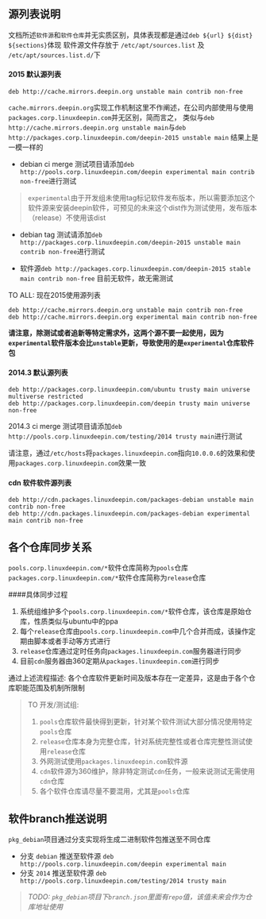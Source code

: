 <!--Meta
category:系统开发
title:源列表测试说明
DO NOT Delete Meta Above -->

## 源列表说明
文档所述`软件源`和`软件仓库`并无实质区别，具体表现都是通过`deb ${url} ${dist} ${sections}`体现
软件源文件存放于 `/etc/apt/sources.list` 及 `/etc/apt/sources.list.d/`下
#### 2015 默认源列表
```
deb http://cache.mirrors.deepin.org unstable main contrib non-free
```
`cache.mirrors.deepin.org`实现工作机制这里不作阐述，在公司内部使用与使用`packages.corp.linuxdeepin.com`并无区别，简而言之， 类似与`deb http://cache.mirrors.deepin.org unstable main`与`deb http://packages.corp.linuxdeepin.com/deepin-2015 unstable main` 结果上是一模一样的

* debian ci merge 测试项目请添加` deb http://pools.corp.linuxdeepin.com/deepin experimental main contrib non-free `进行测试
> `experimental`由于开发组未使用tag标记软件发布版本，所以需要添加这个软件源来安装deepin软件，可预见的未来这个dist作为测试使用，发布版本（release）不使用该dist

* debian tag 测试请添加` deb http://packages.corp.linuxdeepin.com/deepin-2015 unstable main contrib non-free `进行测试

* 软件源` deb http://packages.corp.linuxdeepin.com/deepin-2015 stable main contrib non-free ` 目前无软件，故无需测试

TO ALL:
现在2015使用源列表
```
deb http://cache.mirrors.deepin.org unstable main contrib non-free
deb http://cache.mirrors.deepin.org experimental main contrib non-free
```
 

**请注意，除测试或者追新等特定需求外，这两个源不要一起使用，因为`experimental`软件版本会比`unstable`更新，导致使用的是`experimental`仓库软件包**

#### 2014.3 默认源列表

```
deb http://packages.corp.linuxdeepin.com/ubuntu trusty main universe multiverse restricted
deb http://packages.corp.linuxdeepin.com/deepin trusty main universe non-free
```
2014.3 ci merge 测试项目请添加` deb http://pools.corp.linuxdeepin.com/testing/2014 trusty main `进行测试

请注意，通过`/etc/hosts`将`packages.linuxdeepin.com`指向`10.0.0.6`的效果和使用`packages.corp.linuxdeepin.com`效果一致

#### cdn 软件软件源列表
```
deb http://cdn.packages.linuxdeepin.com/packages-debian unstable main contrib non-free
deb http://cdn.packages.linuxdeepin.com/packages-debian experimental main contrib non-free
```

## 各个仓库同步关系
`pools.corp.linuxdeepin.com/*`软件仓库简称为`pools`仓库
 `packages.corp.linuxdeepin.com/*`软件仓库简称为`release`仓库

####具体同步过程
1. 系统组维护多个`pools.corp.linuxdeepin.com/*`软件仓库，该仓库是原始仓库，性质类似与ubuntu中的ppa
2. 每个`release`仓库由`pools.corp.linuxdeepin.com`中几个合并而成，该操作定期由脚本或者手动等方式进行
3. `release`仓库通过定时任务向`packages.linuxdeepin.com`服务器进行同步
4. 目前`cdn`服务器由360定期从`packages.linuxdeepin.com`进行同步

通过上述流程描述:
各个仓库软件更新时间及版本存在一定差异，这是由于各个仓库职能范围及机制所限制
> TO 开发/测试组:
> 1. `pools`仓库软件最快得到更新，针对某个软件测试大部分情况使用特定`pools`仓库
> 2. `release`仓库本身为完整仓库，针对系统完整性或者仓库完整性测试使用`release`仓库
> 3. 外网测试使用`packages.linuxdeepin.com`软件源
> 4. `cdn`软件源为360维护，除非特定测试`cdn`任务，一般来说测试无需使用`cdn`仓库
> 5. 各个软件仓库请尽量不要混用，尤其是`pools`仓库

## 软件branch推送说明

`pkg_debian`项目通过分支实现将生成二进制软件包推送至不同仓库

* 分支 `debian` 推送至软件源 ` deb http://pools.corp.linuxdeepin.com/deepin experimental main `
* 分支 `2014` 推送至软件源 ` deb http://pools.corp.linuxdeepin.com/testing/2014 trusty main `

>*TODO: `pkg_debian`项目下`branch.json`里面有`repo`值，该值未来会作为仓库地址使用*

